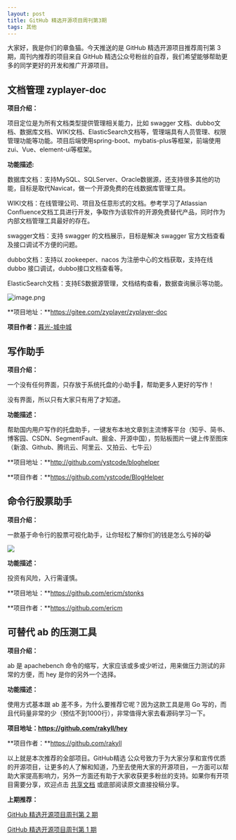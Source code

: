 ```yaml
---
layout: post
title: GitHub 精选开源项目周刊第3期
tags: 其他
---
```


大家好，我是你们的章鱼猫。今天推送的是 GitHub 精选开源项目推荐周刊第 3 期，周刊内推荐的项目来自 GitHub 精选公众号粉丝的自荐，我们希望能够帮助更多的同学更好的开发和推广开源项目。

## 文档管理 zyplayer-doc
**项目介绍：**

项目定位是为所有文档类型提供管理相关能力，比如 swagger 文档、dubbo文档、数据库文档、WIKI文档、ElasticSearch文档等，管理端具有人员管理、权限管理功能等功能。项目后端使用spring-boot、mybatis-plus等框架，前端使用zui、Vue、element-ui等框架。

**功能描述:**

数据库文档：支持MySQL、SQLServer、Oracle数据源，还支持很多其他的功能，目标是取代Navicat，做一个开源免费的在线数据库管理工具。

WIKI文档：在线管理公司、项目及任意形式的文档。参考学习了Atlassian Confluence文档工具进行开发，争取作为该软件的开源免费替代产品，同时作为内部文档管理工具最好的存在。

swagger文档：支持 swagger 的文档展示，目标是解决 swagger 官方文档查看及接口调试不方便的问题。

dubbo文档：支持以 zookeeper、nacos 为注册中心的文档获取，支持在线 dubbo 接口调试，dubbo接口文档查看等。

ElasticSearch文档：支持ES数据源管理，文档结构查看，数据查询展示等功能。

![image.png](https://cdn.nlark.com/yuque/0/2020/png/1285879/1589017756158-2086278e-2528-4dbc-ad93-e549f7b557d2.png)

**项目地址：**https://gitee.com/zyplayer/zyplayer-doc

**项目作者：**[暮光-城中城](https://github.com/jindaxiang)

## 写作助手

**项目介绍：**

一个没有任何界面，只存放于系统托盘的小助手🌝，帮助更多人更好的写作！

没有界面，所以只有大家只有用了才知道。

**功能描述：**

帮助国内用户写作的托盘助手，一键发布本地文章到主流博客平台（知乎、简书、博客园、CSDN、SegmentFault、掘金、开源中国），剪贴板图片一键上传至图床（新浪、Github、腾讯云、阿里云、又拍云、七牛云）

**项目地址：**http://github.com/ystcode/bloghelper

**项目作者：**https://github.com/ystcode/BlogHelper

## 命令行股票助手
**项目介绍：**

一款基于命令行的股票可视化助手，让你轻松了解你们的钱是怎么亏掉的😹

![](https://7465-test-3c9b5e-1-1301419220.tcb.qcloud.la/mac_github_images/compress_terminal_stock.png)



**功能描述：**

投资有风险，入行需谨慎。

**项目地址：**https://github.com/ericm/stonks

**项目作者：**https://github.com/ericm

## 可替代 ab 的压测工具
**项目介绍：**

ab 是 apachebench 命令的缩写，大家应该或多或少听过，用来做压力测试的非常的方便，而 hey 是你的另外一个选择。

**功能描述：**

使用方式基本跟 ab 差不多，为什么要推荐它呢？因为这款工具是用 Go 写的，而且代码量非常的少（预估不到1000行），非常值得大家去看源码学习一下。

**项目地址：https://github.com/rakyll/hey**

**项目作者：**https://github.com/rakyll

以上就是本次推荐的全部项目。GitHub精选 公众号致力于为大家分享和宣传优质的开源项目，让更多的人了解和知道，乃至去使用大家的开源项目，一方面可以帮助大家提高影响力，另外一方面还有助于大家收获更多粉丝的支持。如果你有开项目需要分享，欢迎点击 [共享文档](https://www.yuque.com/g/loonggg/febxd7/wvs0z6/collaborator/join?token=bVhhgBw5Rw0xM0Qj) 或底部阅读原文直接投稿分享。

**上期推荐：**

[GitHub 精选开源项目周刊第 2 期](https://mp.weixin.qq.com/s?__biz=MzA3MzE4ODY0Mg==&mid=2455985136&idx=1&sn=2374645d303295d4802e1f9ed6444ad5&chksm=88852fbdbff2a6abb8820c84534103e05300b7f3449e89e983842c7455c85cc0ea16ed3d7d43&token=1281187693&lang=zh_CN#rd)

[GitHub 精选开源项目周刊第 1 期](https://mp.weixin.qq.com/s?__biz=MzA3MzE4ODY0Mg==&mid=2455984989&idx=1&sn=aaec500b7374fd6dca20c539f0d6a8b7&chksm=88852f10bff2a606fd3da4bc6e177d4b02b1f8033adfd9a88ce718163947a0f576d2ffe7450a&token=148059737&lang=zh_CN#rd)